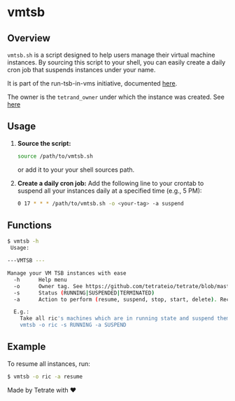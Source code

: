 # vmtsb

## Overview
`vmtsb.sh` is a script designed to help users manage their virtual machine instances. By sourcing this script to your shell, you can easily create a daily cron job that suspends instances under your name.

It is part of the run-tsb-in-vms initiative, documented [here](https://tetrate-internal.atlassian.net/wiki/x/A4DHD).

The owner is the `tetrand_owner` under which the instance was created. See [here](https://github.com/tetrateio/tetrate/blob/master/cloud/docs/gcp/labels.md) 

## Usage
1. **Source the script:**
    ```sh
    source /path/to/vmtsb.sh
    ```
    or add it to your your shell sources path.

2. **Create a daily cron job:**
    Add the following line to your crontab to suspend all your instances daily at a specified time (e.g., 5 PM):
    ```sh
    0 17 * * * /path/to/vmtsb.sh -o <your-tag> -a suspend
    ```

## Functions
```bash
$ vmtsb -h
 Usage:

---VMTSB ---

Manage your VM TSB instances with ease
  -h      Help menu
  -o      Owner tag. See https://github.com/tetrateio/tetrate/blob/master/cloud/docs/gcp/labels.md
  -s      Status (RUNNING|SUSPENDED|TERMINATED)
  -a      Action to perform (resume, suspend, stop, start, delete). Recommended for speed are resume and suspend.

  E.g.:
    Take all ric's machines which are in running state and suspend them
    vmtsb -o ric -s RUNNING -a SUSPEND
```

## Example
To resume all instances, run:
```bash
$ vmtsb -o ric -a resume
```

Made by Tetrate with ❤️